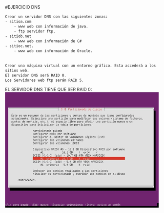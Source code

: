 #EJERCICIO DNS
~~~
Crear un servidor DNS con las siguientes zonas:  
- sitioa.com  
    - www web con información de java.  
    - ftp servidor ftp.  
- sitiob.net
    - www web con información de C#  
- sitioc.net.
    - www web con información de Oracle.  
    

Crear una máquina virtual con un entorno gráfico. Esta accederá a los sitios web.  
El servidor DNS será RAID 0.  
Los Servidores web ftp serán RAID 5.
~~~

EL SERVIDOR DNS TIENE QUE SER RAID 0:
![SERVER RAID0](../img/FOTORAID0.JPG)
